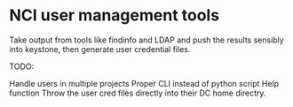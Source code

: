 NCI user management tools
=========================

Take output from tools like findinfo and LDAP and push the results sensibly into keystone, then generate user credential files.

TODO:

Handle users in multiple projects
Proper CLI instead of python script
Help function
Throw the user cred files directly into their DC home directry.


